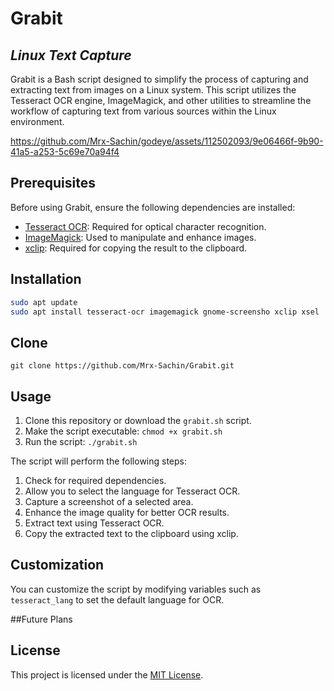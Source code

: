 # Grabit
## _Linux Text Capture_

Grabit is a Bash script designed to simplify the process of capturing and extracting text from images on a Linux system. This script utilizes the Tesseract OCR engine, ImageMagick, and other utilities to streamline the workflow of capturing text from various sources within the Linux environment.

https://github.com/Mrx-Sachin/godeye/assets/112502093/9e06466f-9b90-41a5-a253-5c69e70a94f4

## Prerequisites

Before using Grabit, ensure the following dependencies are installed:

- [Tesseract OCR](https://github.com/tesseract-ocr/tesseract): Required for optical character recognition.
- [ImageMagick](https://imagemagick.org/): Used to manipulate and enhance images.
- [xclip](https://github.com/astrand/xclip): Required for copying the result to the clipboard.

## Installation

```sh
sudo apt update
sudo apt install tesseract-ocr imagemagick gnome-screensho xclip xsel
```
## Clone

```
git clone https://github.com/Mrx-Sachin/Grabit.git
```

## Usage

1. Clone this repository or download the `grabit.sh` script.
2. Make the script executable: `chmod +x grabit.sh`
3. Run the script: `./grabit.sh`

The script will perform the following steps:

1. Check for required dependencies.
2. Allow you to select the language for Tesseract OCR.
3. Capture a screenshot of a selected area.
4. Enhance the image quality for better OCR results.
5. Extract text using Tesseract OCR.
6. Copy the extracted text to the clipboard using xclip.

## Customization

You can customize the script by modifying variables such as `tesseract_lang` to set the default language for OCR.

##Future Plans


## License

This project is licensed under the [MIT License](LICENSE).        





